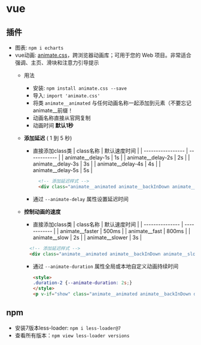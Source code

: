 # vue

## 插件
  - 图表: `npm i echarts`
  - vue动画: [animate.css](https://animate.style/)，跨浏览器动画库；可用于您的 Web 项目。非常适合强调、主页、滑块和注意力引导提示
    - 用法
      - 安装: `npm install animate.css --save`
      - 导入: `import 'animate.css'`
      - 将类 `animate__animated` 与任何动画名称一起添加到元素（不要忘记animate__前缀！
      - 动画名称直接从官网复制
      - 动画时间 **默认1秒**
      
    - **添加延迟** ( 1 到 5 秒)
      - 直接添加class类
        | class名称          | 默认速度时间 |
        | ----------------- | ------------ |
        | animate__delay-1s | 1s           |
        | animate__delay-2s | 2s           |
        | animate__delay-3s | 3s           |
        | animate__delay-4s | 4s           |
        | animate__delay-5s | 5s           |
      
        ```html
          <!-- 添加延迟样式 -->
          <div class="animate__animated animate__backInDown animate__delay-2s">Example</div>
        ```
      - 通过 `--animate-delay` 属性设置延迟时间
      
    - **控制动画的速度**
      - 直接添加class类
        | class名称       | 默认速度时间 |
        | --------------- | ------------ |
        | animate__faster | 500ms        |
        | animate__fast   | 800ms        |
        | animate__slow   | 2s           |
        | animate__slower | 3s           |
      ```html
        <!-- 添加延迟样式 -->
        <div class="animate__animated animate__backInDown animate__slower">Example</div>
      ```
    
      - 通过 `--animate-duration` 属性全局或本地自定义动画持续时间
        ```html
        <style>
        .duration-2 {--animate-duration: 2s;}
        </style>
        <p v-if="show" class="animate__animated animate__backInDown duration-1">11111</p>
        ```

## npm 
  - 安装7版本less-loader: `npm i less-loader@7`
  - 查看所有版本：`npm view less-loader versions`
